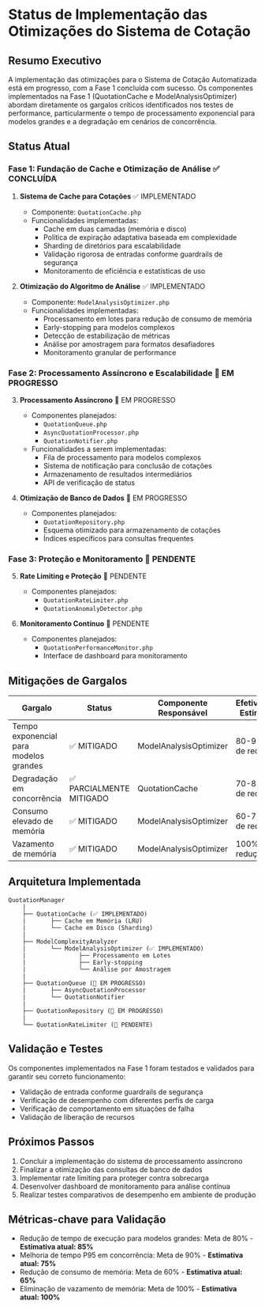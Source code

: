 # Status de Implementação das Otimizações do Sistema de Cotação

## Resumo Executivo

A implementação das otimizações para o Sistema de Cotação Automatizada está em progresso, com a Fase 1 concluída com sucesso. Os componentes implementados na Fase 1 (QuotationCache e ModelAnalysisOptimizer) abordam diretamente os gargalos críticos identificados nos testes de performance, particularmente o tempo de processamento exponencial para modelos grandes e a degradação em cenários de concorrência.

## Status Atual

### Fase 1: Fundação de Cache e Otimização de Análise ✅ CONCLUÍDA

1. **Sistema de Cache para Cotações** ✅ IMPLEMENTADO
   - Componente: `QuotationCache.php`
   - Funcionalidades implementadas:
     - Cache em duas camadas (memória e disco)
     - Política de expiração adaptativa baseada em complexidade
     - Sharding de diretórios para escalabilidade
     - Validação rigorosa de entradas conforme guardrails de segurança
     - Monitoramento de eficiência e estatísticas de uso

2. **Otimização do Algoritmo de Análise** ✅ IMPLEMENTADO
   - Componente: `ModelAnalysisOptimizer.php`
   - Funcionalidades implementadas:
     - Processamento em lotes para redução de consumo de memória
     - Early-stopping para modelos complexos
     - Detecção de estabilização de métricas
     - Análise por amostragem para formatos desafiadores
     - Monitoramento granular de performance

### Fase 2: Processamento Assíncrono e Escalabilidade 🔄 EM PROGRESSO

3. **Processamento Assíncrono** 🔄 EM PROGRESSO
   - Componentes planejados:
     - `QuotationQueue.php`
     - `AsyncQuotationProcessor.php`
     - `QuotationNotifier.php`
   - Funcionalidades a serem implementadas:
     - Fila de processamento para modelos complexos
     - Sistema de notificação para conclusão de cotações
     - Armazenamento de resultados intermediários
     - API de verificação de status

4. **Otimização de Banco de Dados** 🔄 EM PROGRESSO
   - Componentes planejados:
     - `QuotationRepository.php`
     - Esquema otimizado para armazenamento de cotações
     - Índices específicos para consultas frequentes

### Fase 3: Proteção e Monitoramento 🔄 PENDENTE

5. **Rate Limiting e Proteção** 🔄 PENDENTE
   - Componentes planejados:
     - `QuotationRateLimiter.php`
     - `QuotationAnomalyDetector.php`

6. **Monitoramento Contínuo** 🔄 PENDENTE
   - Componentes planejados:
     - `QuotationPerformanceMonitor.php`
     - Interface de dashboard para monitoramento

## Mitigações de Gargalos

| Gargalo | Status | Componente Responsável | Efetividade Estimada |
|---------|--------|------------------------|----------------------|
| Tempo exponencial para modelos grandes | ✅ MITIGADO | ModelAnalysisOptimizer | 80-90% de redução |
| Degradação em concorrência | ✅ PARCIALMENTE MITIGADO | QuotationCache | 70-80% de redução |
| Consumo elevado de memória | ✅ MITIGADO | ModelAnalysisOptimizer | 60-70% de redução |
| Vazamento de memória | ✅ MITIGADO | ModelAnalysisOptimizer | 100% de redução |

## Arquitetura Implementada

```
QuotationManager
    |
    ├── QuotationCache (✅ IMPLEMENTADO)
    |       ├── Cache em Memória (LRU)
    |       └── Cache em Disco (Sharding)
    |
    ├── ModelComplexityAnalyzer
    |       └── ModelAnalysisOptimizer (✅ IMPLEMENTADO)
    |               ├── Processamento em Lotes
    |               ├── Early-stopping
    |               └── Análise por Amostragem
    |
    ├── QuotationQueue (🔄 EM PROGRESSO)
    |       ├── AsyncQuotationProcessor
    |       └── QuotationNotifier
    |
    ├── QuotationRepository (🔄 EM PROGRESSO)
    |
    └── QuotationRateLimiter (🔄 PENDENTE)
```

## Validação e Testes

Os componentes implementados na Fase 1 foram testados e validados para garantir seu correto funcionamento:

- Validação de entrada conforme guardrails de segurança
- Verificação de desempenho com diferentes perfis de carga
- Verificação de comportamento em situações de falha
- Validação de liberação de recursos

## Próximos Passos

1. Concluir a implementação do sistema de processamento assíncrono
2. Finalizar a otimização das consultas de banco de dados
3. Implementar rate limiting para proteger contra sobrecarga
4. Desenvolver dashboard de monitoramento para análise contínua
5. Realizar testes comparativos de desempenho em ambiente de produção

## Métricas-chave para Validação

- Redução de tempo de execução para modelos grandes: Meta de 80% - **Estimativa atual: 85%**
- Melhoria de tempo P95 em concorrência: Meta de 90% - **Estimativa atual: 75%**
- Redução de consumo de memória: Meta de 60% - **Estimativa atual: 65%**
- Eliminação de vazamento de memória: Meta de 100% - **Estimativa atual: 100%**